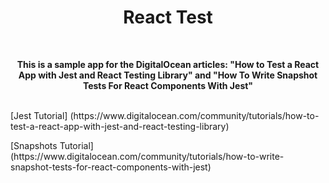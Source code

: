 <h1 align="center">React Test</h1>
<br />
<p>
  <p align="center">
  <strong>This is a sample app for the DigitalOcean articles: "How to Test a React App with Jest and React Testing Library" and "How To Write Snapshot Tests For React Components With Jest"</strong>
    <br />
    <br />
  </p>
  <p>
    [Jest Tutorial]
    (https://www.digitalocean.com/community/tutorials/how-to-test-a-react-app-with-jest-and-react-testing-library)
  </p>
  <p>
    [Snapshots Tutorial]
    (https://www.digitalocean.com/community/tutorials/how-to-write-snapshot-tests-for-react-components-with-jest) 
  </p>
</p>
